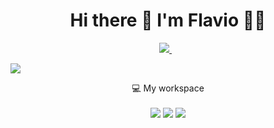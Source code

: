 <h1 align='center'>
  Hi there 👋 I'm Flavio 👨‍💻
</h1>

<p align='center'>
  <a href="https://www.linkedin.com/in/flavioapereira/">
    <img src="https://img.shields.io/badge/linkedin-%230077B5.svg?&style=for-the-badge&logo=linkedin&logoColor=white" />
  </a>&nbsp;&nbsp;

</p> 

![](https://img.shields.io/badge/Yahoo-flavioapereira%40yahoo.com.br-red)

<p align='center'>
  💻 My workspace<br/><br/>
  <img src="https://img.shields.io/badge/windows-%230078D6.svg?&style=for-the-badge&logo=windows&logoColor=white" />
  <img src="https://img.shields.io/badge/intel-core%20i5%2010th-%230071C5.svg?&style=for-the-badge&logo=intel&logoColor=white" />
  <img src="https://img.shields.io/badge/RAM-4GB-%230071C5.svg?&style=for-the-badge&logoColor=white" />
 
</p>
  











<!--
**flavioalessandropereira/flavioalessandropereira** is a ✨ _special_ ✨ repository because its `README.md` (this file) appears on your GitHub profile.

Here are some ideas to get you started:

- 🔭 I’m currently working on ...
- 🌱 I’m currently learning ...
- 👯 I’m looking to collaborate on ...
- 🤔 I’m looking for help with ...
- 💬 Ask me about ...
- 📫 How to reach me: ...
- 😄 Pronouns: ...
- ⚡ Fun fact: ...
-->
<!--stackedit_data:
eyJoaXN0b3J5IjpbLTgwMDQxMjI4NSwtOTgyNjIxMDc4LDEyNT
AyODk3NTEsMTY3MzE5NDAyNSwtMTQ2NTY1OTQ2LDM1NzY3ODAz
MCwxNzg2MDEwNzEyLDQ2ODY1ODgxLDQ2ODY1ODgxLC0xOTQ0Mj
c1NzYsMTk2ODE1MjY1NSwtNzA4MjEyMjAsMTE5NDc4MDY3MSwt
MTU2MTE5MDU3NywtMTYzNjI3Mzc1MSwtMTE3MjEyNTUwNSwtND
M3OTE2NTg1LDE5MzA2MzQzNTUsLTE0MTY4NzA2MzgsODg3MTY3
MzY0XX0=
-->